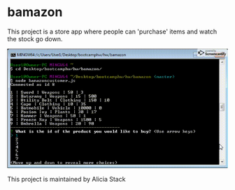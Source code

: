 # bamazon

This project is a store app where people can 'purchase' items and watch the stock go down.

![alt text](https://github.com/ajstack/bamazon/blob/master/bamazon.gif?raw=true "Bamazon")


This project is maintained by Alicia Stack
